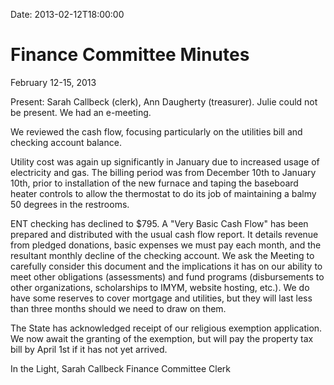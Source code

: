 Date: 2013-02-12T18:00:00

Finance Committee Minutes
=========================
February 12-15, 2013 

Present: Sarah Callbeck (clerk), Ann Daugherty (treasurer).  Julie could not be present. 
We had an e-meeting.


We reviewed the cash flow, focusing particularly on the utilities bill 
and checking account balance.  

Utility cost was again up significantly in January due to increased usage 
of electricity and gas.  The billing period was from December 10th to 
January 10th, prior to installation of the new furnace and taping the 
baseboard heater controls to allow the thermostat to do its job of maintaining 
a balmy 50 degrees in the restrooms. 

ENT checking has declined to $795.  A "Very Basic Cash Flow" has been prepared 
and distributed with the usual cash flow report.  It details revenue from 
pledged donations, basic expenses we must pay each month, and the resultant 
monthly decline of the checking account.  We ask the Meeting to carefully consider 
this document and the implications it has on our ability to meet other obligations
(assessments) and fund programs (disbursements to other organizations, 
scholarships to IMYM, website hosting, etc.).  We do have some reserves to cover 
mortgage and utilities, but they will last less than three months should we need to 
draw on them.


The State has acknowledged receipt of our religious exemption application.  We 
now await the granting of the exemption, but will pay the property tax bill by 
April 1st if it has not yet arrived.  


In the Light,
Sarah Callbeck
Finance Committee Clerk
